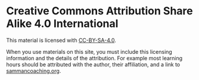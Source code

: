 ---
---
# Creative Commons Attribution Share Alike 4.0 International

This material is licensed with [CC-BY-SA-4.0](https://creativecommons.org/licenses/by-sa/4.0/).

When you use materials on this site, you must include this licensing information and the details of the attribution. For example most learning hours should be attributed with the author, their affiliation, and a link to [sammancoaching.org](/).